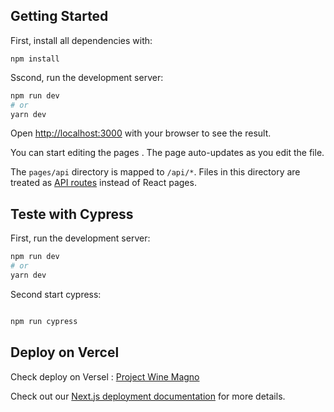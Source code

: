 
## Getting Started

First, install all dependencies with:
```
npm install

```
Sscond, run the development server:

```bash
npm run dev
# or
yarn dev
```

Open [http://localhost:3000](http://localhost:3000) with your browser to see the result.

You can start editing the pages . The page auto-updates as you edit the file.


The `pages/api` directory is mapped to `/api/*`. Files in this directory are treated as [API routes](https://nextjs.org/docs/api-routes/introduction) instead of React pages.

## Teste with Cypress

First, run the development server:

```bash
npm run dev
# or
yarn dev
```

Second start cypress:

```bash

npm run cypress

```


## Deploy on Vercel

Check deploy on Versel : [Project Wine Magno](https://wine-project-omega.vercel.app/)



Check out our [Next.js deployment documentation](https://nextjs.org/docs/deployment) for more details.
